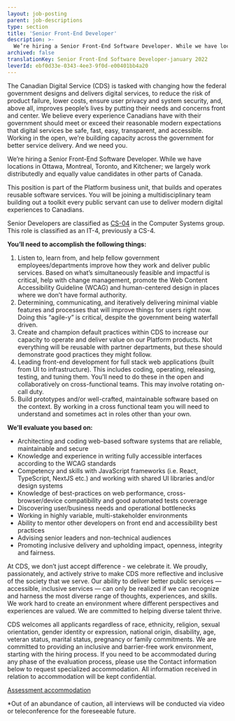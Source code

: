 ```yaml
---
layout: job-posting
parent: job-descriptions
type: section
title: 'Senior Front-End Developer'
description: >-
  We’re hiring a Senior Front-End Software Developer. While we have locations in Ottawa, Montreal, Toronto, and Kitchener; we largely work distributedly and equally value candidates in other parts of Canada.
archived: false
translationKey: Senior Front-End Software Developer-january 2022
leverId: ebf0d33e-0343-4ee3-9f0d-e00401bb4a20
---
```


The Canadian Digital Service (CDS) is tasked with changing how the federal government designs and delivers digital services, to reduce the risk of product failure, lower costs, ensure user privacy and system security, and, above all, improves people’s lives by putting their needs and concerns front and center. We believe every experience Canadians have with their government should meet or exceed their reasonable modern expectations that digital services be safe, fast, easy, transparent, and accessible. Working in the open, we’re building capacity across the government for better service delivery. And we need you.

We’re hiring a Senior Front-End Software Developer. While we have locations in Ottawa, Montreal, Toronto, and Kitchener; we largely work distributedly and equally value candidates in other parts of Canada.

This position is part of the Platform business unit, that builds and operates reusable software services. You will be joining a multidisciplinary team building out a toolkit every public servant can use to deliver modern digital experiences to Canadians.

Senior Developers are classified as [CS-04](https://www.tbs-sct.gc.ca/agreements-conventions/view-visualiser-eng.aspx?id=1#toc27633227634) in the Computer Systems group. This role is classified as an IT-4, previously a
CS-4.

**You’ll need to accomplish the following things:**

1. Listen to, learn from, and help fellow government employees/departments improve how they work and deliver public services. Based on what’s simultaneously feasible and impactful is critical, help with change management, promote the Web Content Accessibility Guideline (WCAG) and human-centered design in places where we don’t have formal authority.
2. Determining, communicating, and iteratively delivering minimal viable features and processes that will improve things for users right now. Doing this “agile-y” is critical, despite the government being waterfall driven.
3. Create and champion default practices within CDS to increase our capacity to operate and deliver value on our Platform products. Not everything will be reusable with partner departments, but these should demonstrate good practices they might follow.
4. Leading front-end development for full stack web applications (built from UI to infrastructure). This includes coding, operating, releasing, testing, and tuning them. You’ll need to do these in the open and collaboratively on cross-functional teams. This may involve rotating on-call duty.
5. Build prototypes and/or well-crafted, maintainable software based on the context. By working in a cross functional team you will need to understand and sometimes act in roles other than your own.

**We’ll evaluate you based on:**

- Architecting and coding web-based software systems that are reliable, maintainable and secure
- Knowledge and experience in writing fully accessible interfaces according to the WCAG standards
- Competency and skills with JavaScript frameworks (i.e. React, TypeScript, NextJS etc.) and working with shared UI libraries and/or design systems
- Knowledge of best-practices on web performance, cross-browser/device compatibility and good automated tests coverage
- Discovering user/business needs and operational bottlenecks
- Working in highly variable, multi-stakeholder environments
- Ability to mentor other developers on front end and accessibility best practices
- Advising senior leaders and non-technical audiences
- Promoting inclusive delivery and upholding impact, openness, integrity and fairness.


At CDS, we don’t just accept difference - we celebrate it. We proudly, passionately, and actively strive to make CDS more reflective and inclusive of the society that we serve. Our ability to deliver better public services — accessible, inclusive services — can only be realized if we can recognize and harness the most diverse range of thoughts, experiences, and skills. We work hard to create an environment where different perspectives and experiences are valued. We are committed to helping diverse talent thrive.

CDS welcomes all applicants regardless of race, ethnicity, religion, sexual orientation, gender identity or expression, national origin, disability, age, veteran status, marital status, pregnancy or family commitments. We are committed to providing an inclusive and barrier-free work environment, starting with the hiring process. If you need to be accommodated during any phase of the evaluation process, please use the Contact information below to request specialized accommodation. All information received in relation to accommodation will be kept confidential.

[Assessment accommodation](https://www.canada.ca/en/public-service-commission/services/assessment-accommodation-page.html)

*Out of an abundance of caution, all interviews will be conducted via video or teleconference for the foreseeable future.



